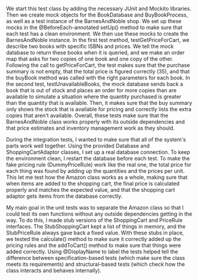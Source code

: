 
We start this test class by adding the necessary JUnit and Mockito 
libraries. Then we create mock objects for the BookDatabase and
BuyBookProcess, as well as a test instance of the BarnesAndNoble 
shop. We set up these mocks in the @BeforeEach-annotated setUp() 
method to make sure that each test has a clean environment. 
We then use these mocks to create the BarnesAndNoble instance.
In the first test method, testGetPriceForCart, we describe two
books with specific ISBNs and prices. We tell the mock database to 
return these books when it is queried, and we make an order map that
asks for two copies of one book and one copy of the other. Following 
the call to getPriceForCart, the test makes sure that the purchase
summary is not empty, that the total price is figured correctly (35),
and that the buyBook method was called with the right parameters for 
each book. In the second test, testUnavailableBooks, the mock database
sends back a book that is out of stock and places an order for more 
copies than are available to simulate a situation where the quantity 
purchased is greater than the quantity that is available. Then, it 
makes sure that the buy summary only shows the stock that is available
for pricing and correctly lists the extra copies that aren't available.
Overall, these tests make sure that the BarnesAndNoble class works
properly with its outside dependencies and that price estimates and 
inventory management work as they should.

During the integration tests, I wanted to
make sure that all of the system's parts work well together.
Using the provided Database and ShoppingCartAdaptor classes, 
I set up a real database connection. To keep the environment clean,
I restart the database before each test. To make the fake pricing rule
(DummyPriceRule) work like the real one, the total price for each thing
was found by adding up the quantities and the prices per unit. 
This let me test how the Amazon class works as a whole, making
sure that when items are added to the shopping cart, the final
price is calculated properly and matches the expected value, and
that the shopping cart adaptor gets items from the database
correctly.

My main goal in the unit tests was to separate the Amazon class
so that I could test its own functions without any outside dependencies
getting in the way. To do this, I made stub versions of the
ShoppingCart and PriceRule interfaces. The StubShoppingCart kept
a list of things in memory, and the StubPriceRule always gave back
a fixed value. With these stubs in place, we tested the calculate() 
method to make sure it correctly added up the pricing rules and the
addToCart() method to make sure that things were added correctly.
Using @DisplayName to label the tests helped tell the difference 
between specification-based tests (which make sure the class meets 
its requirements) and structural-based tests (which check how the 
class interacts and behaves internally).
